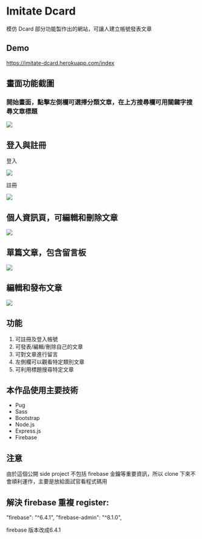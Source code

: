 # Imitate Dcard
模仿 Dcard 部分功能製作出的網站，可讓人建立帳號發表文章
## Demo
https://imitate-dcard.herokuapp.com/index

## 畫面功能截圖
### 開始畫面，點擊左側欄可選擇分類文章，在上方搜尋欄可用關鍵字搜尋文章標題
![](https://i.imgur.com/mN3bW9w.png)

## 登入與註冊
登入

![](https://i.imgur.com/bkAY8Gi.png)

註冊

![](https://i.imgur.com/mK8Rtkx.png)

## 個人資訊頁，可編輯和刪除文章
![](https://i.imgur.com/SPd4rcH.png)

## 單篇文章，包含留言板
![](https://i.imgur.com/BsaJmfD.png)

## 編輯和發布文章
![](https://i.imgur.com/vxvBR54.png)

## 功能
1. 可註冊及登入帳號
2. 可發表/編輯/刪除自己的文章
3. 可對文章進行留言
4. 左側欄可以觀看特定類別文章
5. 可利用標題搜尋特定文章

## 本作品使用主要技術
* Pug
* Sass
* Bootstrap
* Node.js
* Express.js
* Firebase

## 注意
由於這個公開 side project 不包括 firebase 金鑰等重要資訊，所以 clone 下來不會順利運作，主要是放給面試官看程式碼用

## 解決 firebase 重複 register:
"firebase": "^6.4.1",
"firebase-admin": "^8.1.0",

firebase 版本改成6.4.1
